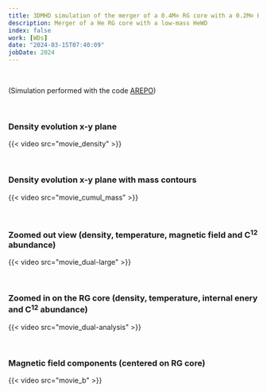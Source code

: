 ```yaml
---
title: 3DMHD simulation of the merger of a 0.4M⊙ RG core with a 0.2M⊙ HeWD.
description: Merger of a He RG core with a low-mass HeWD 
index: false
work: [WDs]
date: "2024-03-15T07:40:09"
jobDate: 2024
---
```


</br> 


(Simulation performed with the code [AREPO](https://ui.adsabs.harvard.edu/abs/2019ascl.soft09010S/abstract))

</br> 
 
### Density evolution x-y plane
{{< video src="movie_density" >}}

</br> 
 
### Density evolution x-y plane with mass contours 
{{< video src="movie_cumul_mass" >}}

</br> 
 
### Zoomed out view (density, temperature, magnetic field and C$^12$ abundance)
{{< video src="movie_dual-large" >}}


</br> 

### Zoomed in on the RG core (density, temperature, internal enery and C$^12$ abundance)
{{< video src="movie_dual-analysis" >}}


</br> 

### Magnetic field components (centered on RG core) 
{{< video src="movie_b" >}}
